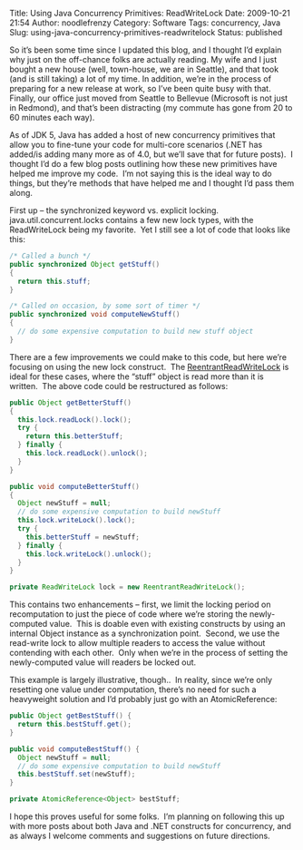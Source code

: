 Title: Using Java Concurrency Primitives: ReadWriteLock
Date: 2009-10-21 21:54
Author: noodlefrenzy
Category: Software
Tags: concurrency, Java
Slug: using-java-concurrency-primitives-readwritelock
Status: published

So it’s been some time since I updated this blog, and I thought I’d
explain why just on the off-chance folks are actually reading. My wife
and I just bought a new house (well, town-house, we are in Seattle), and
that took (and is still taking) a lot of my time. In addition, we’re in
the process of preparing for a new release at work, so I’ve been quite
busy with that. Finally, our office just moved from Seattle to Bellevue
(Microsoft is not just in Redmond), and that’s been distracting (my
commute has gone from 20 to 60 minutes each way).

As of JDK 5, Java has added a host of new concurrency primitives that
allow you to fine-tune your code for multi-core scenarios (.NET has
added/is adding many more as of 4.0, but we’ll save that for future
posts).  I thought I’d do a few blog posts outlining how these new
primitives have helped me improve my code.  I’m not saying this is the
ideal way to do things, but they’re methods that have helped me and I
thought I’d pass them along.

First up – the synchronized keyword vs. explicit locking. 
java.util.concurrent.locks contains a few new lock types, with the
ReadWriteLock being my favorite.  Yet I still see a lot of code that
looks like this:

```java
/* Called a bunch */
public synchronized Object getStuff()
{
  return this.stuff;
}

/* Called on occasion, by some sort of timer */
public synchronized void computeNewStuff()
{
  // do some expensive computation to build new stuff object
}
```

There are a few improvements we could make to this code, but here we’re
focusing on using the new lock construct. 
The [ReentrantReadWriteLock](http://java.sun.com/javase/6/docs/api/java/util/concurrent/locks/ReentrantReadWriteLock.html) is
ideal for these cases, where the “stuff” object is read more than it is
written.  The above code could be restructured as follows:

```java
public Object getBetterStuff()
{
  this.lock.readLock().lock();
  try {
    return this.betterStuff;
  } finally {
    this.lock.readLock().unlock();
  }
}

public void computeBetterStuff()
{
  Object newStuff = null;
  // do some expensive computation to build newStuff
  this.lock.writeLock().lock();
  try {
    this.betterStuff = newStuff;
  } finally {
    this.lock.writeLock().unlock();
  }
}

private ReadWriteLock lock = new ReentrantReadWriteLock();
```

This contains two enhancements – first, we limit the locking period on
recomputation to just the piece of code where we’re storing the
newly-computed value.  This is doable even with existing constructs by
using an internal Object instance as a synchronization point.  Second,
we use the read-write lock to allow multiple readers to access the value
without contending with each other.  Only when we’re in the process of
setting the newly-computed value will readers be locked out.

This example is largely illustrative, though..  In reality, since we’re
only resetting one value under computation, there’s no need for such a
heavyweight solution and I’d probably just go with an AtomicReference:

```java
public Object getBestStuff() {
  return this.bestStuff.get();
}

public void computeBestStuff() {
  Object newStuff = null;
  // do some expensive computation to build newStuff
  this.bestStuff.set(newStuff);
}

private AtomicReference<Object> bestStuff;
```

I hope this proves useful for some folks.  I’m planning on following
this up with more posts about both Java and .NET constructs for
concurrency, and as always I welcome comments and suggestions on future
directions.

